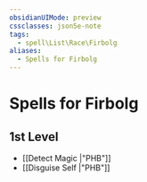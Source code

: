 ```yaml
---
obsidianUIMode: preview
cssclasses: json5e-note
tags:
  - spell\List\Race\Firbolg
aliases:
  - Spells for Firbolg
---
```

# Spells for Firbolg

## 1st Level

- [[Detect Magic \|"PHB"]] 
- [[Disguise Self \|"PHB"]]
